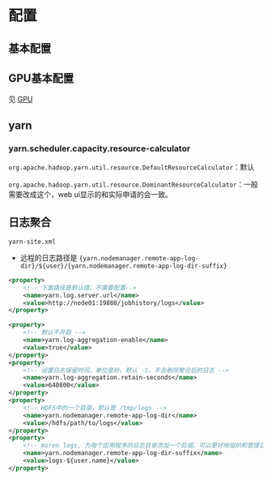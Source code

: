 # 配置

## 基本配置



## GPU基本配置

见 [GPU](./gpu.md)

## yarn

### yarn.scheduler.capacity.resource-calculator

`org.apache.hadoop.yarn.util.resource.DefaultResourceCalculator`：默认

`org.apache.hadoop.yarn.util.resource.DominantResourceCalculator`：一般需要改成这个，web ui显示的和实际申请的会一致。



## 日志聚合

`yarn-site.xml`

- 远程的日志路径是 `{yarn.nodemanager.remote-app-log-dir}/${user}/{yarn.nodemanager.remote-app-log-dir-suffix}`

```xml
<property>
    <!-- 下面路径是默认值，不需要配置-->
	<name>yarn.log.server.url</name>
	<value>http://node01:19888/jobhistory/logs</value>
</property>

<property>
    <!-- 默认不开启 -->
    <name>yarn.log-aggregation-enable</name>  
    <value>true</value>  
</property>  
<property>  
    <!-- 设置日志保留时间，单位是秒，默认 -1，不会删除聚合后的日志 -->
    <name>yarn.log-aggregation.retain-seconds</name>  
    <value>640800</value>  
</property>
<property>  
    <!-- HDFS中的一个目录，默认是 /tmp/logs -->
    <name>yarn.nodemanager.remote-app-log-dir</name>  
    <value>/hdfs/path/to/logs</value>  
</property>
<property>
    <!-- moren logs, 为每个应用程序的日志目录添加一个后缀。可以更好地组织和管理日志 -->
    <name>yarn.nodemanager.remote-app-log-dir-suffix</name>  
    <value>logs-${user.name}</value>  
</property>
```

